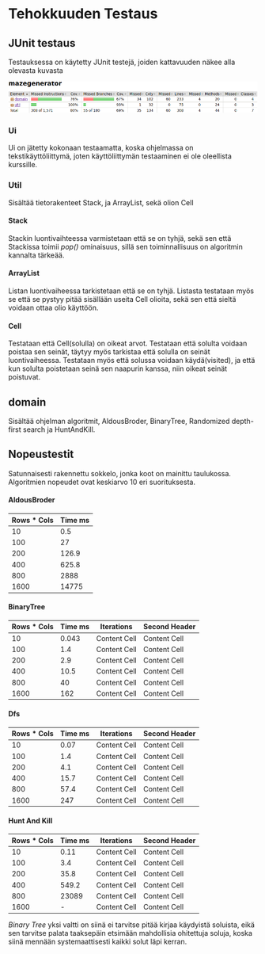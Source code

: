 # Tehokkuuden Testaus
## JUnit testaus
Testauksessa on käytetty JUnit testejä, joiden kattavuuden näkee alla olevasta kuvasta


![jacoco test](https://github.com/nicholsss/tiralabra/blob/master/dokumentaatio/jacoco2.png)
### Ui
Ui on jätetty kokonaan testaamatta, koska ohjelmassa on tekstikäyttöliittymä, joten käyttöliittymän testaaminen ei ole oleellista kurssille.

### Util
Sisältää tietorakenteet Stack, ja ArrayList, sekä olion Cell
#### Stack
Stackin luontivaihteessa varmistetaan että se on tyhjä, sekä sen että Stackissa toimii *pop()* ominaisuus, sillä sen toiminnallisuus on algoritmin kannalta tärkeää.

#### ArrayList
Listan luontivaiheessa tarkistetaan että se on tyhjä. Listasta testataan myös se että se pystyy pitää sisällään useita Cell olioita, sekä sen että sieltä voidaan ottaa olio käyttöön.

#### Cell
Testataan että Cell(solulla) on oikeat arvot. Testataan että solulta voidaan poistaa sen seinät, täytyy myös tarkistaa että solulla on seinät luontivaiheessa. Testataan myös että solussa voidaan käydä(visited), ja että kun solulta poistetaan seinä sen naapurin kanssa, niin oikeat seinät poistuvat.

## domain
Sisältää ohjelman algoritmit, AldousBroder, BinaryTree, Randomized depth-first search ja HuntAndKill.

## Nopeustestit
Satunnaisesti rakennettu sokkelo, jonka koot on mainittu taulukossa. Algoritmien nopeudet ovat keskiarvo 10 eri suorituksesta.

#### AldousBroder
|  Rows * Cols  | Time ms       |   
| ------------- | ------------- | 
| 10            | 0.5           | 
| 100           | 27            | 
| 200           | 126.9         | 
| 400           | 625.8         | 
| 800           | 2888          | 
|1600           | 14775         | 


#### BinaryTree
|  Rows * Cols  | Time ms       | Iterations    | Second Header |  
| ------------- | ------------- | ------------- | ------------- |
| 10            | 0.043           | Content Cell  | Content Cell  |
| 100           | 1.4          | Content Cell  | Content Cell  |
| 200           | 2.9         | Content Cell  | Content Cell  |
| 400           | 10.5          | Content Cell  | Content Cell  |
| 800           | 40            | Content Cell  | Content Cell  |
|1600           | 162           | Content Cell  | Content Cell  |



#### Dfs
|  Rows * Cols  | Time ms       | Iterations    | Second Header |  
| ------------- | ------------- | ------------- | ------------- |
| 10            | 0.07           | Content Cell  | Content Cell  |
| 100           | 1.4           | Content Cell  | Content Cell  |
| 200           | 4.1          | Content Cell  | Content Cell  |
| 400           | 15.7          | Content Cell  | Content Cell  |
| 800           | 57.4          | Content Cell  | Content Cell  |
|1600           | 247          | Content Cell  | Content Cell  |

#### Hunt And Kill
|  Rows * Cols  | Time ms       | Iterations    | Second Header |  
| ------------- | ------------- | ------------- | ------------- |
| 10            | 0.11          | Content Cell  | Content Cell  |
| 100           | 3.4          | Content Cell  | Content Cell  |
| 200           | 35.8         | Content Cell  | Content Cell  |
| 400           | 549.2         | Content Cell  | Content Cell  |
| 800           | 23089         | Content Cell  | Content Cell  |
|1600           | -         | Content Cell  | Content Cell  |

*Binary Tree* yksi valtti on siinä ei tarvitse pitää kirjaa käydyistä soluista, eikä sen tarvitse palata taaksepäin etsimään mahdollisia ohitettuja soluja,
koska siinä mennään systemaattisesti kaikki solut läpi kerran.
